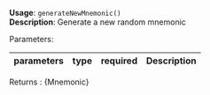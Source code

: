 **Usage**: `generateNewMnemonic()`    
**Description**: Generate a new random mnemonic

Parameters: 

| parameters        | type          | required       | Description                                      |  
|-------------------|---------------|----------------| -------------------------------------------------|

Returns : {Mnemonic}
